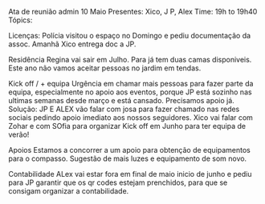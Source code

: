 Ata de reunião admin 10 Maio
Presentes: Xico, J P, Alex
Time: 19h to 19h40
Tópics: 

Licenças: 
Polícia visitou o espaço no Domingo e pediu documentação da assoc.
Amanhã Xico entrega doc a JP.

Residência
Regina vai sair em Julho. Para já tem duas camas disponiveis. Este ano não vamos aceitar pessoas no jardim em tendas.

Kick off / + equipa
Urgência em chamar mais pessoas para fazer parte da equipa, especialmente no apoio aos eventos, porque JP está sozinho nas ultimas semanas desde março e está cansado. Precisamos apoio já. Solução:
JP E ALEX vão falar com josa para fazer chamado nas redes sociais pedindo apoio imediato aos nossos seguidores.
Xico vai falar com Zohar e com SOfia para organizar Kick off em Junho para ter equipa de verão!

Apoios 
Estamos a concorrer a um apoio para obtenção de equipamentos para o compasso. Sugestão de mais luzes e equipamento de som novo.

Contabilidade
 ALex vai estar fora em final de maio inicio de junho e pediu para JP garantir que os qr codes estejam prenchidos, para que se consigam organizar a contabilidade.

